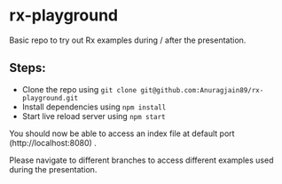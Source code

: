 # rx-playground
Basic repo to try out Rx examples during / after the presentation.

## Steps:

- Clone the repo using `git clone git@github.com:Anuragjain89/rx-playground.git`
- Install dependencies using `npm install`
- Start live reload server using `npm start`

You should now be able to access an index file at default port (http://localhost:8080) .

Please navigate to different branches to access different examples used during the presentation.
